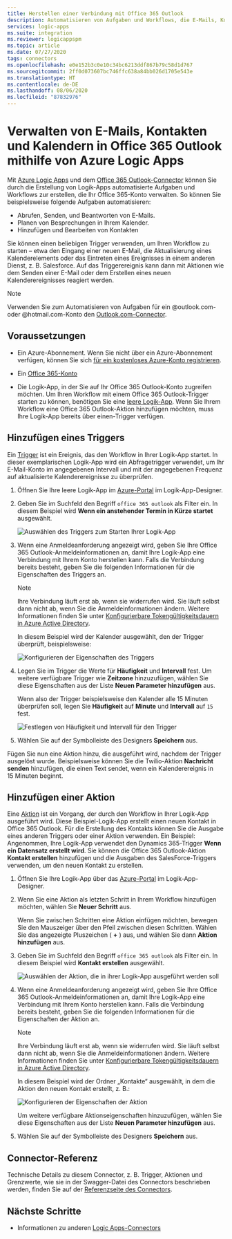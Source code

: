 ```yaml
---
title: Herstellen einer Verbindung mit Office 365 Outlook
description: Automatisieren von Aufgaben und Workflows, die E-Mails, Kontakte und Kalender in Office 365 Outlook mithilfe von Azure Logic Apps verwalten
services: logic-apps
ms.suite: integration
ms.reviewer: logicappspm
ms.topic: article
ms.date: 07/27/2020
tags: connectors
ms.openlocfilehash: e0e152b3c0e10c34bc6213ddf867b79c58d1d767
ms.sourcegitcommit: 2ff0d073607bc746ffc638a84bb026d1705e543e
ms.translationtype: HT
ms.contentlocale: de-DE
ms.lasthandoff: 08/06/2020
ms.locfileid: "87832976"
---
```

# <a name="manage-email-contacts-and-calendars-in-office-365-outlook-by-using-azure-logic-apps"></a>Verwalten von E-Mails, Kontakten und Kalendern in Office 365 Outlook mithilfe von Azure Logic Apps

Mit [Azure Logic Apps](../logic-apps/logic-apps-overview.md) und dem [Office 365 Outlook-Connector](/connectors/office365connector/) können Sie durch die Erstellung von Logik-Apps automatisierte Aufgaben und Workflows zur erstellen, die Ihr Office 365-Konto verwalten. So können Sie beispielsweise folgende Aufgaben automatisieren:

* Abrufen, Senden, und Beantworten von E-Mails. 
* Planen von Besprechungen in Ihrem Kalender.
* Hinzufügen und Bearbeiten von Kontakten 

Sie können einen beliebigen Trigger verwenden, um Ihren Workflow zu starten – etwa den Eingang einer neuen E-Mail, die Aktualisierung eines Kalenderelements oder das Eintreten eines Ereignisses in einem anderen Dienst, z. B. Salesforce. Auf das Triggerereignis kann dann mit Aktionen wie dem Senden einer E-Mail oder dem Erstellen eines neuen Kalenderereignisses reagiert werden. 

> [!NOTE]
> Verwenden Sie zum Automatisieren von Aufgaben für ein @outlook.com- oder @hotmail.com-Konto den [Outlook.com-Connector](../connectors/connectors-create-api-outlook.md).

## <a name="prerequisites"></a>Voraussetzungen

* Ein Azure-Abonnement. Wenn Sie nicht über ein Azure-Abonnement verfügen, können Sie sich [für ein kostenloses Azure-Konto registrieren](https://azure.microsoft.com/free/?WT.mc_id=A261C142F). 

* Ein [Office 365-Konto](https://www.office.com/)

* Die Logik-App, in der Sie auf Ihr Office 365 Outlook-Konto zugreifen möchten. Um Ihren Workflow mit einem Office 365 Outlook-Trigger starten zu können, benötigen Sie eine [leere Logik-App](../logic-apps/quickstart-create-first-logic-app-workflow.md). Wenn Sie Ihrem Workflow eine Office 365 Outlook-Aktion hinzufügen möchten, muss Ihre Logik-App bereits über einen-Trigger verfügen.

## <a name="add-a-trigger"></a>Hinzufügen eines Triggers

Ein [Trigger](../logic-apps/logic-apps-overview.md#logic-app-concepts) ist ein Ereignis, das den Workflow in Ihrer Logik-App startet. In dieser exemplarischen Logik-App wird ein Abfragetrigger verwendet, um Ihr E-Mail-Konto im angegebenen Intervall und mit der angegebenen Frequenz auf aktualisierte Kalenderereignisse zu überprüfen.

1. Öffnen Sie Ihre leere Logik-App im [Azure-Portal](https://portal.azure.com) im Logik-App-Designer.

1. Geben Sie im Suchfeld den Begriff `office 365 outlook` als Filter ein. In diesem Beispiel wird **Wenn ein anstehender Termin in Kürze startet** ausgewählt.
   
   ![Auswählen des Triggers zum Starten Ihrer Logik-App](./media/connectors-create-api-office365-outlook/office365-trigger.png)

1. Wenn eine Anmeldeanforderung angezeigt wird, geben Sie Ihre Office 365 Outlook-Anmeldeinformationen an, damit Ihre Logik-App eine Verbindung mit Ihrem Konto herstellen kann. Falls die Verbindung bereits besteht, geben Sie die folgenden Informationen für die Eigenschaften des Triggers an.

   > [!NOTE]
   > Ihre Verbindung läuft erst ab, wenn sie widerrufen wird. Sie läuft selbst dann nicht ab, wenn Sie die Anmeldeinformationen ändern. Weitere Informationen finden Sie unter [Konfigurierbare Tokengültigkeitsdauern in Azure Active Directory](../active-directory/develop/active-directory-configurable-token-lifetimes.md).

   In diesem Beispiel wird der Kalender ausgewählt, den der Trigger überprüft, beispielsweise:

   ![Konfigurieren der Eigenschaften des Triggers](./media/connectors-create-api-office365-outlook/select-calendar.png)

1. Legen Sie im Trigger die Werte für **Häufigkeit** und **Intervall** fest. Um weitere verfügbare Trigger wie **Zeitzone** hinzuzufügen, wählen Sie diese Eigenschaften aus der Liste **Neuen Parameter hinzufügen** aus.

   Wenn also der Trigger beispielsweise den Kalender alle 15 Minuten überprüfen soll, legen Sie **Häufigkeit** auf **Minute** und **Intervall** auf `15` fest. 

   ![Festlegen von Häufigkeit und Intervall für den Trigger](./media/connectors-create-api-office365-outlook/calendar-settings.png)

1. Wählen Sie auf der Symbolleiste des Designers **Speichern** aus.

Fügen Sie nun eine Aktion hinzu, die ausgeführt wird, nachdem der Trigger ausgelöst wurde. Beispielsweise können Sie die Twilio-Aktion **Nachricht senden** hinzufügen, die einen Text sendet, wenn ein Kalenderereignis in 15 Minuten beginnt.

## <a name="add-an-action"></a>Hinzufügen einer Aktion

Eine [Aktion](../logic-apps/logic-apps-overview.md#logic-app-concepts) ist ein Vorgang, der durch den Workflow in Ihrer Logik-App ausgeführt wird. Diese Beispiel-Logik-App erstellt einen neuen Kontakt in Office 365 Outlook. Für die Erstellung des Kontakts können Sie die Ausgabe eines anderen Triggers oder einer Aktion verwenden. Ein Beispiel: Angenommen, Ihre Logik-App verwendet den Dynamics 365-Trigger **Wenn ein Datensatz erstellt wird**. Sie können die Office 365 Outlook-Aktion **Kontakt erstellen** hinzufügen und die Ausgaben des SalesForce-Triggers verwenden, um den neuen Kontakt zu erstellen.

1. Öffnen Sie Ihre Logik-App über das [Azure-Portal](https://portal.azure.com) im Logik-App-Designer.

1. Wenn Sie eine Aktion als letzten Schritt in Ihrem Workflow hinzufügen möchten, wählen Sie **Neuer Schritt** aus. 

   Wenn Sie zwischen Schritten eine Aktion einfügen möchten, bewegen Sie den Mauszeiger über den Pfeil zwischen diesen Schritten. Wählen Sie das angezeigte Pluszeichen ( **+** ) aus, und wählen Sie dann **Aktion hinzufügen** aus.

1. Geben Sie im Suchfeld den Begriff `office 365 outlook` als Filter ein. In diesem Beispiel wird **Kontakt erstellen** ausgewählt.

   ![Auswählen der Aktion, die in ihrer Logik-App ausgeführt werden soll](./media/connectors-create-api-office365-outlook/office365-actions.png) 

1. Wenn eine Anmeldeanforderung angezeigt wird, geben Sie Ihre Office 365 Outlook-Anmeldeinformationen an, damit Ihre Logik-App eine Verbindung mit Ihrem Konto herstellen kann. Falls die Verbindung bereits besteht, geben Sie die folgenden Informationen für die Eigenschaften der Aktion an.

   > [!NOTE]
   > Ihre Verbindung läuft erst ab, wenn sie widerrufen wird. Sie läuft selbst dann nicht ab, wenn Sie die Anmeldeinformationen ändern. Weitere Informationen finden Sie unter [Konfigurierbare Tokengültigkeitsdauern in Azure Active Directory](../active-directory/develop/active-directory-configurable-token-lifetimes.md).

   In diesem Beispiel wird der Ordner „Kontakte“ ausgewählt, in dem die Aktion den neuen Kontakt erstellt, z. B.:

   ![Konfigurieren der Eigenschaften der Aktion](./media/connectors-create-api-office365-outlook/select-contacts-folder.png)

   Um weitere verfügbare Aktionseigenschaften hinzuzufügen, wählen Sie diese Eigenschaften aus der Liste **Neuen Parameter hinzufügen** aus.

1. Wählen Sie auf der Symbolleiste des Designers **Speichern** aus.

## <a name="connector-reference"></a>Connector-Referenz

Technische Details zu diesem Connector, z. B. Trigger, Aktionen und Grenzwerte, wie sie in der Swagger-Datei des Connectors beschrieben werden, finden Sie auf der [Referenzseite des Connectors](/connectors/office365/). 

## <a name="next-steps"></a>Nächste Schritte

* Informationen zu anderen [Logic Apps-Connectors](../connectors/apis-list.md)